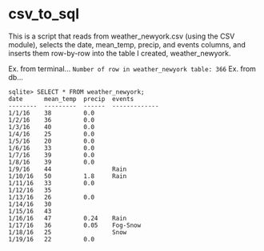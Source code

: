 # csv_to_sql
This is a script that reads from weather_newyork.csv (using the CSV module), selects the date, mean_temp, precip, and events columns, and inserts them row-by-row into the table I created, weather_newyork.

Ex. from terminal...
``
Number of row in weather_newyork table: 366
``
Ex. from db...
```
sqlite> SELECT * FROM weather_newyork;
date      mean_temp  precip  events       
--------  ---------  ------  -------------
1/1/16    38         0.0                  
1/2/16    36         0.0                  
1/3/16    40         0.0                  
1/4/16    25         0.0                  
1/5/16    20         0.0                  
1/6/16    33         0.0                  
1/7/16    39         0.0                  
1/8/16    39         0.0                  
1/9/16    44                 Rain         
1/10/16   50         1.8     Rain         
1/11/16   33         0.0                  
1/12/16   35                              
1/13/16   26         0.0                  
1/14/16   30                              
1/15/16   43                              
1/16/16   47         0.24    Rain         
1/17/16   36         0.05    Fog-Snow     
1/18/16   25                 Snow         
1/19/16   22         0.0
```            
